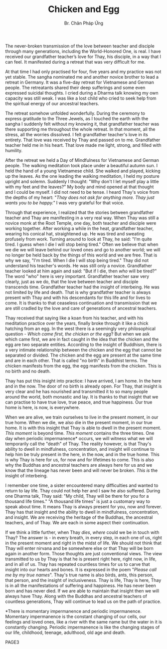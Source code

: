 ﻿---
title: Chicken and Egg
author: Br. Chân Pháp Ứng
---

The never-broken transmission of the love between teacher and disciple through many generations, including the World-Honored One, is real. I have received our grandfather teacher’s love for Thay, his disciple, in a way that I can feel. It manifested during a retreat that was very difficult for me.

At that time I had only practised for four, five years and my practice was not yet stable. The sangha nominated me and another novice brother to lead a retreat in Germany. It was a five-day retreat for Vietnamese and German people. The retreatants shared their deep sufferings and some even expressed suicidal thoughts. I cried during a Dharma talk knowing my own capacity was still weak. I was like a lost child who cried to seek help from the spiritual energy of our ancestral teachers.

The retreat somehow unfolded wonderfully. During the ceremony to express gratitude to the Three Jewels, as I touched the earth with the sangha I suddenly felt without my knowing it, that grandfather teacher was there supporting me throughout the whole retreat. In that moment, all the stress, all the worries dissolved. I felt grandfather teacher's love in its entirety. That love was received by Thay and passed on to me. Grandfather teacher held me in his heart. That love made me light, strong, and filled with humility.

After the retreat we held a Day of Mindfulness for Vietnamese and German people. The walking meditation took place under a beautiful autumn sun. I held the hand of a young Vietnamese child. She walked and played, kicking up the leaves. As the one leading the walking meditation, I held my posture upright and solemn. Suddenly I thought: "Why don't I let myself play a little with my feet and the leaves?" My body and mind opened at that thought and I could be myself. I did not need to be tense. I heard Thay's voice from the depths of my heart: "*Thay does not ask for anything more. Thay just wants you to be happy."*  I was very grateful for that voice.

Through that experience, I realized that the stories between grandfather teacher and Thay are manifesting in a very real way. When Thay was still a novice monk at the Root Temple, one day, both teacher and disciple were working together. After working a while in the heat, grandfather teacher, wearing his conical hat, straightened up. He was tired and sweating profusely from work. Turning around to look at Thay, he said: "I'm quite tired. I guess when I die I will stop being tired." Often we believe that when we die we will leave behind our loved ones and go to another world; we will no longer be held back by the things of this world and we are free. That is why we say, "I'm tired. When I die I will stop being tired." Thay did not understand his teacher's words. He was still only a novice. Grandfather teacher looked at him again and said: "But if I die, then *who* will be tired?" The word "who" here is very important. Grandfather teacher saw very clearly, just as we do, that the love between teacher and disciple transcends time. Grandfather teacher had the insight of interbeing. He was not limited by life and death. That is why grandfather teacher is always present with Thay and with his descendants for this life and for lives to come. It is thanks to that ceaseless continuation and transmission that we are still cradled by the love and care of generations of ancestral teachers.

Thay received that saying like a koan from his teacher, and with his meditation practice over the years, finally broke through it like a chick hatching from an egg. In the west there is a seemingly very philosophical question - *Which came first, the chicken or the egg*? But when we ask which came first, we are in fact caught in the idea that the chicken and the egg are two separate entities. According to the insight of Buddhism, there is a very intimate relationship between the chicken and the egg that cannot be separated or divided. The chicken and the egg are present at the same time and are in each other. That is called "no birth" in Buddhist terms. The chicken manifests from the egg, the egg manifests from the chicken. This is no birth and no death.

Thay has put this insight into practice: I have arrived, I am home. In the here and in the now. The door of no birth is already open. For Thay, that insight is very clear and he has nourished and transmitted it to so many people around the world, both monastic and lay. It is thanks to that insight that we can practise to have true love, true peace, and true happiness. Our true home is here, is now, is everywhere.

When we are alive, we train ourselves to live in the present moment, in our true home. When we die, we also die in the present moment, in our true home. It is with this insight that Thay is able to dwell in the present moment. *This moment* is beyond time. *This moment* contains the three times. One day when periodic impermanence\* occurs, we will witness what we will temporarily call the "death" of Thay. The reality however, is that Thay's ability to dwell in mindfulness, concentration, and insight will continue to help him be truly present in the here, in the now, and in the true home. This is why Thay is here for us, for now and for lifetimes to come. This is also why the Buddhas and ancestral teachers are always here for us and we know that the lineage has never been and will never be broken. *This is* the insight of interbeing.

I remember one time, a sister encountered many difficulties and wanted to return to lay life. Thay could not help her and I saw he also suffered. During one Dharma talk, Thay said: "My child, Thay will be there for you for a thousand life times." "A thousand life times" is just a customary way to speak about time. It means Thay is always present for you, now and forever. Thay has that insight and the ability to dwell in mindfulness, concentration, and insight. We are receiving the heritage of the Buddhas, the ancestral teachers, and of Thay. We are each in some aspect their continuation.

If we think a little further, when Thay *dies*, *where* could we be in touch with Thay? The answer is - in every breath, in every step, in each one of us, right in the present moment and right in the midst of life. We should not think that Thay will enter nirvana and be somewhere else or that Thay will be born again in another form. Those thoughts are just conventional views. The view transmitted to us by Thay is that he is present right here, right now, in life, and in all of us. Thay has repeated countless times for us to carve that insight into our hearts and bones. It is expressed in the poem "*Please call me by my true names*". Thay's true name is also birds, ants, this person, that person, and the insight of inclusiveness. Thay is life, Thay is here, Thay is in all the manifestations of suffering and happiness. He has never been born and has never died. If we are able to maintain that insight then we will always have Thay. Along with the Buddhas and ancestral teachers of countless generations, Thay will continue to lead us on the path of practice.

\*There is momentary impermanence and periodic impermanence. Momentary impermanence is the constant changing of our cells, our feelings and loved ones, like a river with the same name but the water in it is constantly changing. Periodic impermanence is like the changing stages of our life, childhood, teenage, adulthood, old age and death.


PAGE3
